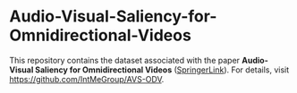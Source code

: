 # Audio-Visual-Saliency-for-Omnidirectional-Videos

This repository contains the dataset associated with the paper **Audio-Visual Saliency for Omnidirectional Videos** ([SpringerLink](https://link.springer.com/chapter/10.1007/978-3-031-46317-4_29)). For details, visit https://github.com/IntMeGroup/AVS-ODV.
